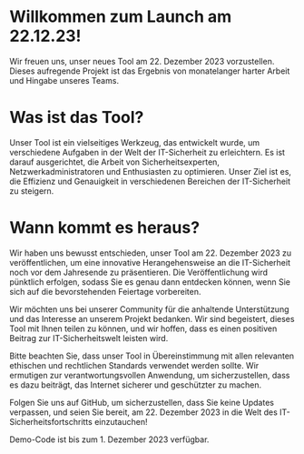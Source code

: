  # Willkommen zum Launch am 22.12.23!
Wir freuen uns, unser neues Tool am 22. Dezember 2023 vorzustellen. Dieses aufregende Projekt ist das Ergebnis von monatelanger harter Arbeit und Hingabe unseres Teams.

 # Was ist das Tool?
Unser Tool ist ein vielseitiges Werkzeug, das entwickelt wurde, um verschiedene Aufgaben in der Welt der IT-Sicherheit zu erleichtern. Es ist darauf ausgerichtet, die Arbeit von Sicherheitsexperten, Netzwerkadministratoren und Enthusiasten zu optimieren. Unser Ziel ist es, die Effizienz und Genauigkeit in verschiedenen Bereichen der IT-Sicherheit zu steigern.

 # Wann kommt es heraus?
Wir haben uns bewusst entschieden, unser Tool am 22. Dezember 2023 zu veröffentlichen, um eine innovative Herangehensweise an die IT-Sicherheit noch vor dem Jahresende zu präsentieren. Die Veröffentlichung wird pünktlich erfolgen, sodass Sie es genau dann entdecken können, wenn Sie sich auf die bevorstehenden Feiertage vorbereiten.

Wir möchten uns bei unserer Community für die anhaltende Unterstützung und das Interesse an unserem Projekt bedanken. Wir sind begeistert, dieses Tool mit Ihnen teilen zu können, und wir hoffen, dass es einen positiven Beitrag zur IT-Sicherheitswelt leisten wird.

Bitte beachten Sie, dass unser Tool in Übereinstimmung mit allen relevanten ethischen und rechtlichen Standards verwendet werden sollte. Wir ermutigen zur verantwortungsvollen Anwendung, um sicherzustellen, dass es dazu beiträgt, das Internet sicherer und geschützter zu machen.

Folgen Sie uns auf GitHub, um sicherzustellen, dass Sie keine Updates verpassen, und seien Sie bereit, am 22. Dezember 2023 in die Welt des IT-Sicherheitsfortschritts einzutauchen!

Demo-Code ist bis zum 1. Dezember 2023 verfügbar.
